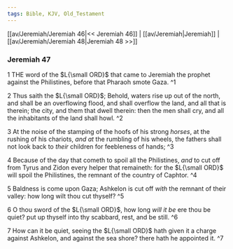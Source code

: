 ```yaml
---
tags: Bible, KJV, Old_Testament
---
```


[[av/Jeremiah/Jeremiah 46|<< Jeremiah 46]] | [[av/Jeremiah|Jeremiah]] | [[av/Jeremiah/Jeremiah 48|Jeremiah 48 >>]]

### Jeremiah 47

1 THE word of the $L{\small ORD}$ that came to Jeremiah the prophet against the Philistines, before that Pharaoh smote Gaza. ^1

2 Thus saith the $L{\small ORD}$; Behold, waters rise up out of the north, and shall be an overflowing flood, and shall overflow the land, and all that is therein; the city, and them that dwell therein: then the men shall cry, and all the inhabitants of the land shall howl. ^2

3 At the noise of the stamping of the hoofs of his strong _horses_, at the rushing of his chariots, _and_ _at_ the rumbling of his wheels, the fathers shall not look back to _their_ children for feebleness of hands; ^3

4 Because of the day that cometh to spoil all the Philistines, _and_ to cut off from Tyrus and Zidon every helper that remaineth: for the $L{\small ORD}$ will spoil the Philistines, the remnant of the country of Caphtor. ^4

5 Baldness is come upon Gaza; Ashkelon is cut off _with_ the remnant of their valley: how long wilt thou cut thyself? ^5

6 O thou sword of the $L{\small ORD}$, how long _will_ _it_ _be_ ere thou be quiet? put up thyself into thy scabbard, rest, and be still. ^6

7 How can it be quiet, seeing the $L{\small ORD}$ hath given it a charge against Ashkelon, and against the sea shore? there hath he appointed it. ^7
